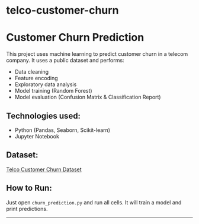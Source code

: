 # telco-customer-churn

# Customer Churn Prediction

This project uses machine learning to predict customer churn in a telecom company. It uses a public dataset and performs:

- Data cleaning
- Feature encoding
- Exploratory data analysis
- Model training (Random Forest)
- Model evaluation (Confusion Matrix & Classification Report)

## Technologies used:
- Python (Pandas, Seaborn, Scikit-learn)
- Jupyter Notebook

## Dataset:
[Telco Customer Churn Dataset](https://raw.githubusercontent.com/dphi-official/Datasets/master/Telco-Customer-Churn.csv)

## How to Run:
Just open `churn_prediction.py` and run all cells. It will train a model and print predictions.

---
